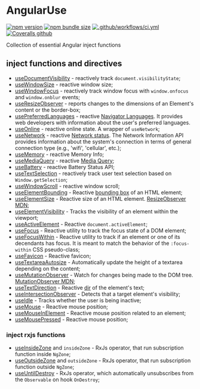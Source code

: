 # AngularUse

[![npm version](https://img.shields.io/npm/v/@volvachev/angularuse.svg)](https://npmjs.com/package/@volvachev/angularuse)
[![npm bundle size](https://img.shields.io/bundlephobia/minzip/@volvachev/angularuse)](https://bundlephobia.com/result?p=@volvachev/angularuse)
[![.github/workflows/ci.yml](https://github.com/volvachev/angularuse/actions/workflows/ci.yml/badge.svg?branch=master)](https://github.com/volvachev/angularuse/actions/workflows/ci.yml)
[![Coveralls github](https://img.shields.io/coveralls/github/volvachev/angularuse)](https://coveralls.io/github/volvachev/angularuse?branch=master)

Collection of essential Angular inject functions

## inject functions and directives

- [useDocumentVisibility](https://github.com/volvachev/angularuse/blob/master/projects/angularuse/src/lib/core/use-document-visibility/index.md) - reactively track `document.visibilityState`;
- [useWindowSize](https://github.com/volvachev/angularuse/blob/master/projects/angularuse/src/lib/core/use-window-size/index.md) - reactive window size;
- [useWindowFocus](https://github.com/volvachev/angularuse/blob/master/projects/angularuse/src/lib/core/use-window-focus/index.md) - reactively track window focus with `window.onfocus` and `window.onblur` events;
- [useResizeObserver](https://github.com/volvachev/angularuse/blob/master/projects/angularuse/src/lib/core/use-resize-observer/index.md) - reports changes to the dimensions of an Element's content or the border-box;
- [usePreferredLanguages](https://github.com/volvachev/angularuse/blob/master/projects/angularuse/src/lib/core/use-preferred-languages/index.md) - reactive [Navigator Languages](https://developer.mozilla.org/en-US/docs/Web/API/NavigatorLanguage/languages). It provides web developers with information about the user's preferred languages.
- [useOnline](https://github.com/volvachev/angularuse/blob/master/projects/angularuse/src/lib/core/use-online/index.md) - reactive online state. A wrapper of `useNetwork`;
- [useNetwork](https://github.com/volvachev/angularuse/blob/master/projects/angularuse/src/lib/core/use-network/index.md) - reactive [Network status](https://developer.mozilla.org/en-US/docs/Web/API/Network_Information_API). The Network Information API provides information about the system's connection in terms of general connection type (e.g., 'wifi', 'cellular', etc.);
- [useMemory](https://github.com/volvachev/angularuse/blob/master/projects/angularuse/src/lib/core/use-memory/index.md) - reactive Memory Info;
- [useMediaQuery](https://github.com/volvachev/angularuse/blob/master/projects/angularuse/src/lib/core/use-media-query/index.md) - reactive [Media Query](https://developer.mozilla.org/en-US/docs/Web/CSS/Media_Queries/Testing_media_queries);
- [useBattery](https://github.com/volvachev/angularuse/blob/master/projects/angularuse/src/lib/core/use-battery/index.md) - reactive Battery Status API;
- [useTextSelection](https://github.com/volvachev/angularuse/blob/master/projects/angularuse/src/lib/core/use-text-selection/index.md) - reactively track user text selection based on `Window.getSelection`;
- [useWindowScroll](https://github.com/volvachev/angularuse/blob/master/projects/angularuse/src/lib/core/use-window-scroll/index.md) - reactive window scroll;
- [useElementBounding](https://github.com/volvachev/angularuse/blob/master/projects/angularuse/src/lib/core/use-element-bounding/index.md) - Reactive [bounding box](https://developer.mozilla.org/en-US/docs/Web/API/Element/getBoundingClientRect) of an HTML element;
- [useElementSize](https://github.com/volvachev/angularuse/blob/master/projects/angularuse/src/lib/core/use-element-size/index.md) - Reactive size of an HTML element. [ResizeObserver MDN](https://developer.mozilla.org/en-US/docs/Web/API/ResizeObserver);
- [useElementVisibility](https://github.com/volvachev/angularuse/blob/master/projects/angularuse/src/lib/core/use-element-visibility/index.md) - Tracks the visibility of an element within the viewport;
- [useActiveElement](https://github.com/volvachev/angularuse/blob/master/projects/angularuse/src/lib/core/use-active-element/index.md) - Reactive `document.activeElement`;
- [useFocus](https://github.com/volvachev/angularuse/blob/master/projects/angularuse/src/lib/core/use-focus/index.md) - Reactive utility to track the focus state of a DOM element;
- [useFocusWithin](https://github.com/volvachev/angularuse/blob/master/projects/angularuse/src/lib/core/use-focus-within/index.md) - Reactive utility to track if an element or one of its decendants has focus. It is meant to match the behavior of the `:focus-within` CSS pseudo-class;
- [useFavicon](https://github.com/volvachev/angularuse/blob/master/projects/angularuse/src/lib/core/use-favicon/index.md) - Reactive favicon;
- [useTextareaAutosize](https://github.com/volvachev/angularuse/blob/master/projects/angularuse/src/lib/core/use-textarea-autosize/index.md) - Automatically update the height of a textarea depending on the content;
- [useMutationObserver](https://github.com/volvachev/angularuse/blob/master/projects/angularuse/src/lib/core/use-mutation-observer/index.md) - Watch for changes being made to the DOM tree. [MutationObserver MDN](https://developer.mozilla.org/en-US/docs/Web/API/MutationObserver);
- [useTextDirection](https://github.com/volvachev/angularuse/blob/master/projects/angularuse/src/lib/core/use-text-direction/index.md) - Reactive [dir](https://developer.mozilla.org/en-US/docs/Web/HTML/Global_attributes/dir) of the element's text;
- [useIntersectionObserver](https://github.com/volvachev/angularuse/blob/master/projects/angularuse/src/lib/core/use-intersection-observer/index.md) - Detects that a target element's visibility;
- [useIdle](https://github.com/volvachev/angularuse/blob/master/projects/angularuse/src/lib/core/use-idle/index.md) - Tracks whether the user is being inactive;
- [useMouse](https://github.com/volvachev/angularuse/blob/master/projects/angularuse/src/lib/core/use-mouse/index.md) - Reactive mouse position;
- [useMouseInElement](https://github.com/volvachev/angularuse/blob/master/projects/angularuse/src/lib/core/use-mouse-in-element/index.md) - Reactive mouse position related to an element;
- [useMousePressed](https://github.com/volvachev/angularuse/blob/master/projects/angularuse/src/lib/core/use-mouse-pressed/index.md) - Reactive mouse position;

### inject rxjs functions
- [useInsideZone](https://github.com/volvachev/angularuse/blob/master/projects/angularuse/src/lib/core/use-inside-zone/index.md) and `insideZone` - RxJs operator, that run subscription function inside `NgZone`;
- [useOutsideZone](https://github.com/volvachev/angularuse/blob/master/projects/angularuse/src/lib/core/use-outside-zone/index.md) and `outsideZone` - RxJs operator, that run subscription function outside `NgZone`;
- [useUntilDestroy](https://github.com/volvachev/angularuse/blob/master/projects/angularuse/src/lib/core/use-until-destroy/index.md) - RxJs operator, which automatically unsubscribes from the `Observable` on hook `OnDestroy`;
